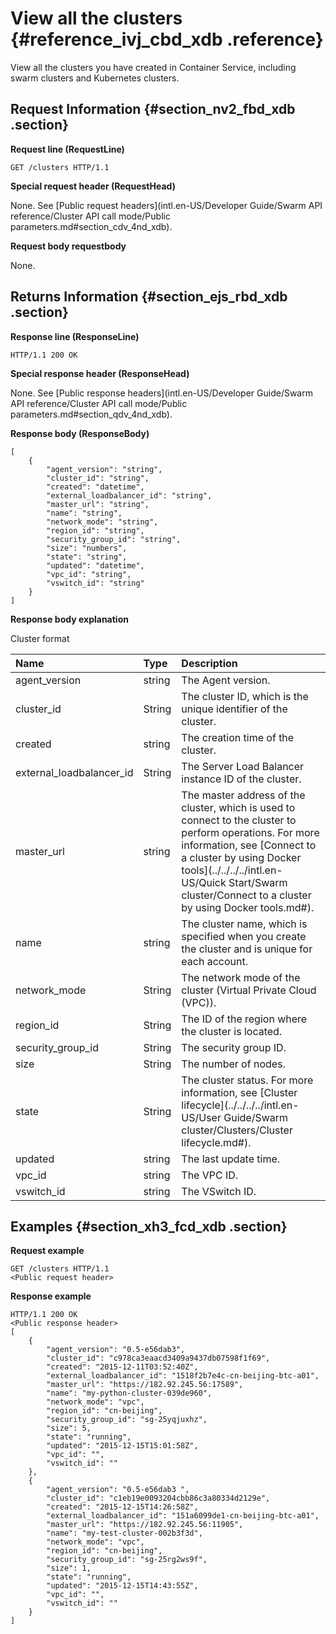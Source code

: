 # View all the clusters {#reference_ivj_cbd_xdb .reference}

View all the clusters you have created in Container Service, including swarm clusters and Kubernetes clusters.

## Request Information {#section_nv2_fbd_xdb .section}

**Request line \(RequestLine\)**

```
GET /clusters HTTP/1.1
```

**Special request header \(RequestHead\)**

None. See [Public request headers](intl.en-US/Developer Guide/Swarm API reference/Cluster API call mode/Public parameters.md#section_cdv_4nd_xdb).

**Request body requestbody**

None. 

## Returns Information {#section_ejs_rbd_xdb .section}

**Response line \(ResponseLine\)**

```
HTTP/1.1 200 OK
```

**Special response header \(ResponseHead\)**

None. See [Public response headers](intl.en-US/Developer Guide/Swarm API reference/Cluster API call mode/Public parameters.md#section_qdv_4nd_xdb).

**Response body \(ResponseBody\)**

```
[
    {
        "agent_version": "string",
        "cluster_id": "string",
        "created": "datetime",
        "external_loadbalancer_id": "string",
        "master_url": "string",
        "name": "string",
        "network_mode": "string",
        "region_id": "string",
        "security_group_id": "string",
        "size": "numbers",
        "state": "string",
        "updated": "datetime",
        "vpc_id": "string",
        "vswitch_id": "string"
    }
]
```

**Response body explanation**

Cluster format

|Name |Type|Description|
|:----|:---|:----------|
|agent\_version|string|The Agent version.|
|cluster\_id|String|The cluster ID, which is the unique identifier of the cluster.|
|created|string|The creation time of the cluster.|
|external\_loadbalancer\_id|String|The Server Load Balancer instance ID of the cluster.|
|master\_url|string|The master address of the cluster, which is used to connect to the cluster to perform operations. For more information, see [Connect to a cluster by using Docker tools](../../../../intl.en-US/Quick Start/Swarm cluster/Connect to a cluster by using Docker tools.md#).|
|name |string|The cluster name, which is specified when you create the cluster and is unique for each account.|
|network\_mode|String|The network mode of the cluster \(Virtual Private Cloud \(VPC\)\).|
|region\_id|String|The ID of the region where the cluster is located.|
|security\_group\_id|String|The security group ID.|
|size|String|The number of nodes.|
|state|String|The cluster status. For more information, see [Cluster lifecycle](../../../../intl.en-US/User Guide/Swarm cluster/Clusters/Cluster lifecycle.md#).|
|updated|string|The last update time.|
|vpc\_id|string|The VPC ID.|
|vswitch\_id|string|The VSwitch ID.|

## Examples {#section_xh3_fcd_xdb .section}

**Request example**

```
GET /clusters HTTP/1.1
<Public request header>
```

**Response example**

```
HTTP/1.1 200 OK
<Public response header>
[
    {
        "agent_version": "0.5-e56dab3",
        "cluster_id": "c978ca3eaacd3409a9437db07598f1f69",
        "created": "2015-12-11T03:52:40Z",
        "external_loadbalancer_id": "1518f2b7e4c-cn-beijing-btc-a01",
        "master_url": "https://182.92.245.56:17589",
        "name": "my-python-cluster-039de960",
        "network_mode": "vpc",
        "region_id": "cn-beijing",
        "security_group_id": "sg-25yqjuxhz",
        "size": 5,
        "state": "running",
        "updated": "2015-12-15T15:01:58Z",
        "vpc_id": "",
        "vswitch_id": ""
    },
    {
        "agent_version": "0.5-e56dab3 ",
        "cluster_id": "c1eb19e0093204cbb86c3a80334d2129e",
        "created": "2015-12-15T14:26:58Z",
        "external_loadbalancer_id": "151a6099de1-cn-beijing-btc-a01",
        "master_url": "https://182.92.245.56:11905",
        "name": "my-test-cluster-002b3f3d",
        "network_mode": "vpc",
        "region_id": "cn-beijing",
        "security_group_id": "sg-25rg2ws9f",
        "size": 1,
        "state": "running",
        "updated": "2015-12-15T14:43:55Z",
        "vpc_id": "",
        "vswitch_id": ""
    }
]
```

